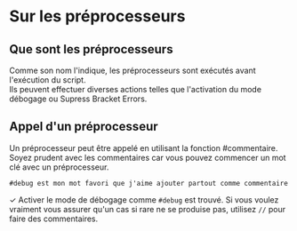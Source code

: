 # Sur les préprocesseurs

## Que sont les préprocesseurs

Comme son nom l'indique, les préprocesseurs sont exécutés avant l'exécution du script.  
Ils peuvent effectuer diverses actions telles que l'activation du mode débogage ou Supress Bracket Errors.

## Appel d'un préprocesseur

Un préprocesseur peut être appelé en utilisant la fonction #commentaire.  
Soyez prudent avec les commentaires car vous pouvez commencer un mot clé avec un préprocesseur.

```zenscript
#debug est mon mot favori que j'aime ajouter partout comme commentaire
```

✓ Activer le mode de débogage comme `#debug` est trouvé. Si vous voulez vraiment vous assurer qu'un cas si rare ne se produise pas, utilisez `//` pour faire des commentaires.